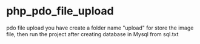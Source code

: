 # php_pdo_file_upload
pdo file upload 
you have create a folder name "upload" for store the image file, then run the project after creating database in Mysql from sql.txt
